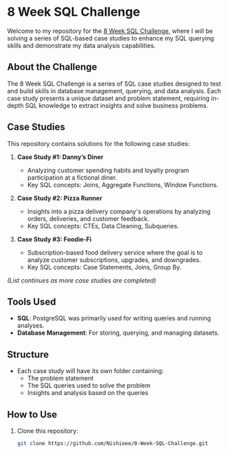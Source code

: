 # 8 Week SQL Challenge

Welcome to my repository for the [8 Week SQL Challenge](https://8weeksqlchallenge.com/), where I will be solving a series of SQL-based case studies to enhance my SQL querying skills and demonstrate my data analysis capabilities.

## About the Challenge

The 8 Week SQL Challenge is a series of SQL case studies designed to test and build skills in database management, querying, and data analysis. Each case study presents a unique dataset and problem statement, requiring in-depth SQL knowledge to extract insights and solve business problems.

## Case Studies

This repository contains solutions for the following case studies:

1. **Case Study #1: Danny’s Diner**
   - Analyzing customer spending habits and loyalty program participation at a fictional diner.
   - Key SQL concepts: Joins, Aggregate Functions, Window Functions.
   
2. **Case Study #2: Pizza Runner**
   - Insights into a pizza delivery company's operations by analyzing orders, deliveries, and customer feedback.
   - Key SQL concepts: CTEs, Data Cleaning, Subqueries.

3. **Case Study #3: Foodie-Fi**
   - Subscription-based food delivery service where the goal is to analyze customer subscriptions, upgrades, and downgrades.
   - Key SQL concepts: Case Statements, Joins, Group By.

*(List continues as more case studies are completed)*

## Tools Used
- **SQL**: PostgreSQL was primarily used for writing queries and running analyses.
- **Database Management**: For storing, querying, and managing datasets.

## Structure

- Each case study will have its own folder containing:
  - The problem statement
  - The SQL queries used to solve the problem
  - Insights and analysis based on the queries

## How to Use

1. Clone this repository:
   ```bash
   git clone https://github.com/Nishieee/8-Week-SQL-Challenge.git
